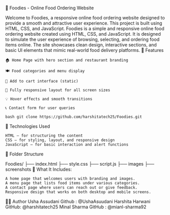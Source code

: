🍔 Foodies - Online Food Ordering Website

Welcome to Foodies, a responsive online food ordering website designed to provide a smooth and attractive user experience. This project is built using HTML, CSS, and JavaScript. Foodies is a simple and responsive online food ordering website created using HTML, CSS, and JavaScript. It is designed to simulate the user experience of browsing, selecting, and ordering food items online. The site showcases clean design, interactive sections, and basic UI elements that mimic real-world food delivery platforms.
📌 Features

    🏠 Home Page with hero section and restaurant branding

    🍽️ Food categories and menu display

    🛒 Add to cart interface (static)

    📱 Fully responsive layout for all screen sizes

    💡 Hover effects and smooth transitions

    📞 Contact form for user queries

    bash git clone https://github.com/harshitatech25/Foodies.git

🚀 Technologies Used

    HTML – for structuring the content
    CSS – for styling, layout, and responsive design
    JavaScript – for basic interaction and alert functions

📂 Folder Structure

Foodies/ ├── index.html ├── style.css ├── script.js ├── images ├── screenshots
🌟 What It Includes:

    A home page that welcomes users with branding and images.
    A menu page that lists food items under various categories.
    A contact page where users can reach out or give feedback.
    Responsive design that works on both desktop and mobile screens.

👩‍💻 Author
Usha Assudani Github : @UshaAsuudani 
Harshita Harwani GitHub: @harshitatech25
Minal Sharma GitHub : @mianl-sharma92
